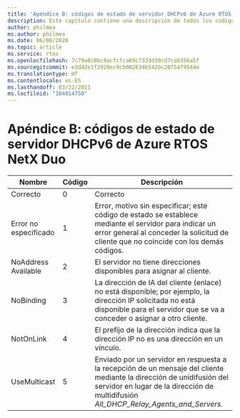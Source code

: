 ```yaml
---
title: 'Apéndice B: códigos de estado de servidor DHCPv6 de Azure RTOS NetX Duo'
description: Este capítulo contiene una descripción de todos los códigos de estado de servidor DHCPv6 de NetX Duo
author: philmea
ms.author: philmea
ms.date: 06/08/2020
ms.topic: article
ms.service: rtos
ms.openlocfilehash: 7c79a0c0bc9acfcfca69c7333d30cd7cab35ba5f
ms.sourcegitcommit: e3d42e1f2920ec9cb002634b542bc20754f9544e
ms.translationtype: HT
ms.contentlocale: es-ES
ms.lasthandoff: 03/22/2021
ms.locfileid: "104814758"
---
```

# <a name="appendix-b---azure-rtos-netx-duo-dhcpv6-server-status-codes"></a>Apéndice B: códigos de estado de servidor DHCPv6 de Azure RTOS NetX Duo

| Nombre              | Código            | Descripción |
| ------------------- | ------------------- | --------------- |
| Correcto | 0 | Correcto |
| Error no especificado | 1 | Error, motivo sin especificar; este código de estado se establece mediante el servidor para indicar un error general al conceder la solicitud de cliente que no coincide con los demás códigos. |
| NoAddress Available | 2 | El servidor no tiene direcciones disponibles para asignar al cliente. |
| NoBinding | 3 | La dirección de IA del cliente (enlace) no está disponible; por ejemplo, la dirección IP solicitada no está disponible para el servidor que se va a conceder o asignar a otro cliente. |
| NotOnLink | 4 | El prefijo de la dirección indica que la dirección IP no es una dirección en un vínculo. |
| UseMulticast | 5 | Enviado por un servidor en respuesta a la recepción de un mensaje del cliente mediante la dirección de unidifusión del servidor en lugar de la dirección de multidifusión *All_DHCP_Relay_Agents_and_Servers*. |